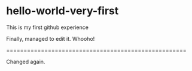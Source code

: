 # hello-world-very-first
This is my first github experience

Finally, managed to edit it. Whooho!

====================================================

Changed again.
